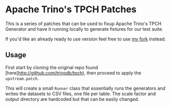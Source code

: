 # Apache Trino's TPCH Patches

This is a series of patches that can be used to fixup Apache Trino's TPCH Generator
and have it running locally to generate fixtures for our test suite.

If you'd like an already ready to use version feel free to use [my fork](https://github.com/clflushopt/tpch)
instead.

## Usage

First start by cloning the original repo found [here]http://github.com/trinodb/tpch), then proceed
to apply the `upstream.patch`.

This will create a small `Runner` class that essentially runs the generators and writes the datasets
to CSV files, one file per table. The scale factor and output directory are hardcoded but that can
be easily changed.

